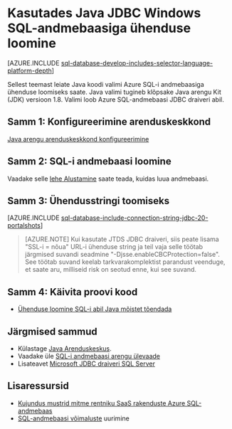 <properties
    pageTitle="Ühenduse loomine SQL-andmebaasi kasutades Java JDBC Windows | Microsoft Azure'i"
    description="Esitab Java koodi valimi abil saate Azure SQL-i andmebaasiga ühenduse loomiseks. Valimi kasutab JDBC ja see töötab Windows klientarvutis."
    services="sql-database"
    documentationCenter=""
    authors="LuisBosquez"
    manager="jhubbard"
    editor="genemi"/>


<tags
    ms.service="sql-database"
    ms.workload="drivers"
    ms.tgt_pltfrm="na"
    ms.devlang="java"
    ms.topic="article"
    ms.date="10/03/2016"
    ms.author="lbosq"/>


# <a name="connect-to-sql-database-by-using-java-with-jdbc-on-windows"></a>Kasutades Java JDBC Windows SQL-andmebaasiga ühenduse loomine


[AZURE.INCLUDE [sql-database-develop-includes-selector-language-platform-depth](../../includes/sql-database-develop-includes-selector-language-platform-depth.md)] 


Sellest teemast leiate Java koodi valimi Azure SQL-i andmebaasiga ühenduse loomiseks saate. Java valimi tugineb klõpsake Java arengu Kit (JDK) versioon 1.8. Valimi loob Azure SQL-andmebaasi JDBC draiveri abil.

## <a name="step-1--configure-development-environment"></a>Samm 1: Konfigureerimine arenduskeskkond

[Java arengu arenduskeskkond konfigureerimine](https://msdn.microsoft.com/library/mt720658.aspx)

## <a name="step-2-create-a-sql-database"></a>Samm 2: SQL-i andmebaasi loomine

Vaadake selle [lehe Alustamine](sql-database-get-started.md) saate teada, kuidas luua andmebaasi.  

## <a name="step-3-get-connection-string"></a>Samm 3: Ühendusstringi toomiseks

[AZURE.INCLUDE [sql-database-include-connection-string-jdbc-20-portalshots](../../includes/sql-database-include-connection-string-jdbc-20-portalshots.md)]

> [AZURE.NOTE] Kui kasutate JTDS JDBC draiveri, siis peate lisama "SSL-i = nõua" URL-i ühenduse string ja teil vaja selle töötab järgmised suvandi seadmine "-Djsse.enableCBCProtection=false". See töötab suvand keelab tarkvarakomplektist parandust veenduge, et saate aru, milliseid risk on seotud enne, kui see suvand.

## <a name="step-4-run-sample-code"></a>Samm 4: Käivita proovi kood

* [Ühenduse loomine SQL-i abil Java mõistet tõendada](https://msdn.microsoft.com/library/mt720656.aspx)

## <a name="next-steps"></a>Järgmised sammud

* Külastage [Java Arenduskeskus](/develop/java/).
* Vaadake üle [SQL-i andmebaasi arengu ülevaade](sql-database-develop-overview.md)
* Lisateavet [Microsoft JDBC draiveri SQL Server](https://msdn.microsoft.com/library/mt484311.aspx)

## <a name="additional-resources"></a>Lisaressursid 

* [Kujundus mustrid mitme rentniku SaaS rakenduste Azure SQL-andmebaas](sql-database-design-patterns-multi-tenancy-saas-applications.md)
* [SQL-andmebaasi võimaluste](https://azure.microsoft.com/services/sql-database/) uurimine
